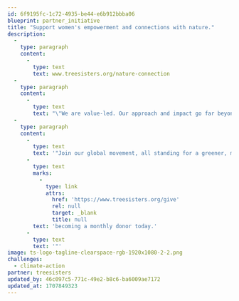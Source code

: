 ```yaml
---
id: 6f9195fc-1c72-4935-be44-e6b912bbba06
blueprint: partner_initiative
title: "Support women's empowerment and connections with nature."
description:
  -
    type: paragraph
    content:
      -
        type: text
        text: www.treesisters.org/nature-connection
  -
    type: paragraph
    content:
      -
        type: text
        text: "\"We are value-led. Our approach and impact go far beyond the number of trees in the ground. They intend to rebalance power dynamics, support connections with Nature, empower women and champion the knowledge of those working directly with the natural environment they inhabit.\_All while reforesting and restoring our incredible natural world."
  -
    type: paragraph
    content:
      -
        type: text
        text: '"Join our global movement, all standing for a greener, more equal future by '
      -
        type: text
        marks:
          -
            type: link
            attrs:
              href: 'https://www.treesisters.org/give'
              rel: null
              target: _blank
              title: null
        text: 'becoming a monthly donor today.'
      -
        type: text
        text: '"'
image: ts-logo-tagline-clearspace-rgb-1920x1080-2-2.png
challenges:
  - climate-action
partner: treesisters
updated_by: 46c097c5-771c-49e2-b8c6-ba6009ae7172
updated_at: 1707849323
---
```


